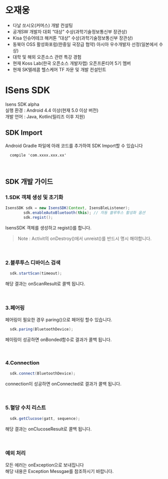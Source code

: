 # 오재웅
- 다날 쏘시오(커머스) 개발 컨설팅
- 공개SW 개발자 대회 “대상” 수상(과학기술정보통신부 장관상)
- Kisa 인슈어테크 해커톤 “대상” 수상(과학기술정보통신부 장관상)
- 동북아 OSS 활성화포럼(한중일 국장급 협약) 아시아 우수개발자 선정(일본에서 수상)  
- 대학 및 해외 오픈소스 관련 특강 경험
- 현재 Koss Lab(한국 오픈소스 개발자랩) 오픈프론티어 5기 멤버
- 현재 SK텔레콤 헬스케어 TF 자문 및 개발 컨설턴트


# ISens SDK 
Isens SDK alpha <br>
실행 환경 : Android 4.4 이상(현재 5.0 이상 버전)<br>
개발 언어 : Java, Kotlin(릴리즈 이후 지원)
<br>

## SDK Import
Android Gradle 파일에 아래 코드를 추가하여 SDK Import할 수 있습니다
```
  compile 'com.xxxx.xxx.xx'
```

<br>

## SDK 개발 가이드

### 1.SDK 객체 생성 및 초기화
```java
IsensSDK sdk = new IsensSDK(Context, IsensBleListener);
        sdk.enableAutoBluetooth(this); // 자동 블루투스 활성화 옵션
        sdk.regist();
```

IsensSDK 객체를 생성하고 regist()를 합니다.
> Note : Activit의 onDestroy()에서 unreist()를 반드시 명시 해야합니다.

<br>

### 2.블루투스 디바이스 검색

```java
  sdk.startScan(timeout);
```
해당 결과는 onScanResult로 콜백 됩니다.

<br>

### 3.페어링
페어링이 필요한 경우 paring()으로 페어링 할수 있습니다.
```java
  sdk.paring(BluetoothDevice);
```
페이링이 성공하면 onBonded함수로 결과가 콜백 됩니다.

<br>

### 4.Connection
```java
  sdk.connect(BluetoothDevice);
```
connection이 성공하면 onConnected로 결과가 콜백 됩니다.

<br>

### 5.혈당 수치 리스트
```java
  sdk.getClucose(gatt, sequence);
```
해당 결과는 onClucoseResult로 콜백 됩니다.

<br>

### 예외 처리
모든 에러는 onException으로 보내집니다<br>
해당 내용은 Exception Messgae를 참조하시기 바랍니다.
<br>

